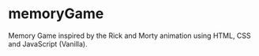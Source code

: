 # memoryGame
Memory Game inspired by the Rick and Morty animation using HTML, CSS and JavaScript (Vanilla).
